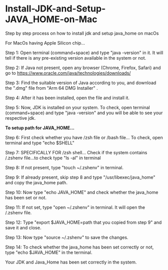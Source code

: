 # Install-JDK-and-Setup-JAVA_HOME-on-Mac
Step by step process on how to install jdk and setup java_home on macOs

For MacOs having Apple Silicon chip...

Step 1: Open terminal (command+space) and type "java -version" in it.
        It will tell if there is any pre-existing version available in the system or not.
        
Step 2: If Java not present, open any browser (Chrome, Firefox, Safari) and go to https://www.oracle.com/java/technologies/downloads/

Step 3: Find the suitable version of Java according to you, and download the ".dmg" file from "Arm 64 DMG Installer" .

Step 4: After it has been installed, open the file and install it.

Step 5: Now, JDK is installed on your system.
        To check, open terminal (command+space) and type "java -version" and you will be able to see your respective jdk.


**To setup path for JAVA_HOME...**


Step 6: First check whether you have /zsh file or /bash file...
        To check, open terminal and type "echo $SHELL"
        
Step 7: SPECIFICALLY FOR /zsh shell...
        Check if the system contains /.zshenv file...to check type "ls -al" in terminal
        
Step 8: If not present, type "touch ~/.zshenv" in terminal.

Step 9: If already present, skip step 8 and type "/usr/libexec/java_home" and copy the java_home path.

Step 10: Now type "echo JAVA_HOME" and check whether the java_home has been set or not.

Step 11: If not set, type "open ~/.zshenv" in terminal. It will open the /.zshenv file.

Step 12: Type "export $JAVA_HOME=path that you copied from step 9" and save it and close.

Step 13: Now type "source ~/.zshenv" to save the changes.

Step 14: To check whether the java_home has been set correctly or not, type "echo $JAVA_HOME" in the terminal.


Your JDK and Java_Home has been set correctly in the system.
